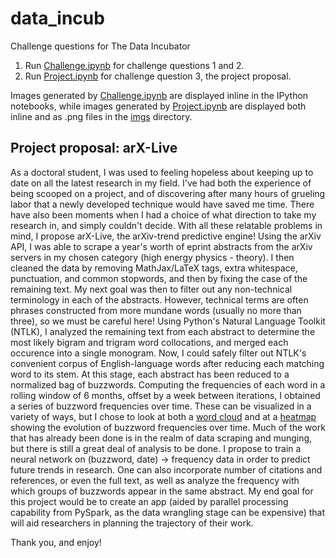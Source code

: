 # data_incub
Challenge questions for The Data Incubator

1) Run [Challenge.ipynb](notebooks/Challenge.ipynb) for challenge questions 1 and 2.
2) Run [Project.ipynb](notebooks/Project.ipynb) for challenge question 3, the project proposal.

Images generated by [Challenge.ipynb](notebooks/Challenge.ipynb) are displayed inline in the IPython notebooks, while images generated by [Project.ipynb](notebooks/Project.ipynb) are displayed both inline and as .png files in the [imgs](imgs) directory.

## Project proposal: arX-Live

As a doctoral student, I was used to feeling hopeless about keeping up to date on all the latest research in my field. I've had both the experience of being scooped on a project, and of discovering after many hours of grueling labor that a newly developed technique would have saved me time. There have also been moments when I had a choice of what direction to take my research in, and simply couldn't decide. With all these relatable problems in mind, I propose arX-Live, the arXiv-trend predictive engine! Using the arXiv API, I was able to scrape a year's worth of eprint abstracts from the arXiv servers in my chosen category (high energy physics - theory). I then cleaned the data by removing MathJax/LaTeX tags, extra whitespace, punctuation, and common stopwords, and then by fixing the case of the remaining text. My next goal was then to filter out any non-technical terminology in each of the abstracts. However, technical terms are often phrases constructed from more mundane words (usually no more than three), so we must be careful here! Using Python's Natural Language Toolkit (NTLK), I analyzed the remaining text from each abstract to determine the most likely bigram and trigram word collocations, and merged each occurence into a single monogram. Now, I could safely filter out NTLK's convenient corpus of English-language words after reducing each matching word to its stem. At this stage, each abstract has been reduced to a normalized bag of buzzwords. Computing the frequencies of each word in a rolling window of 6 months, offset by a week between iterations, I obtained a series of buzzword frequencies over time. These can be visualized in a variety of ways, but I chose to look at both a [word cloud](imgs/wordcloud.png) and at a [heatmap](imgs/heatmap_freq.png) showing the evolution of buzzword frequencies over time. Much of the work that has already been done is in the realm of data scraping and munging, but there is still a great deal of analysis to be done. I propose to train a neural network on (buzzword, date) -> frequency data in order to predict future trends in research. One can also incorporate number of citations and references, or even the full text, as well as analyze the frequency with which groups of buzzwords appear in the same abstract. My end goal for this project would be to create an app (aided by parallel processing capability from PySpark, as the data wrangling stage can be expensive) that will aid researchers in planning the trajectory of their work.

Thank you, and enjoy!
